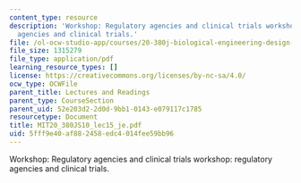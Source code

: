```yaml
---
content_type: resource
description: 'Workshop: Regulatory agencies and clinical trials workshop: regulatory
  agencies and clinical trials.'
file: /ol-ocw-studio-app/courses/20-380j-biological-engineering-design-spring-2010/5fff9e40af882458edc4014fee59bb96_MIT20_380JS10_lec15_je.pdf
file_size: 1315279
file_type: application/pdf
learning_resource_types: []
license: https://creativecommons.org/licenses/by-nc-sa/4.0/
ocw_type: OCWFile
parent_title: Lectures and Readings
parent_type: CourseSection
parent_uid: 52e203d2-2d0d-9bb1-0143-e079117c1785
resourcetype: Document
title: MIT20_380JS10_lec15_je.pdf
uid: 5fff9e40-af88-2458-edc4-014fee59bb96
---
```

Workshop: Regulatory agencies and clinical trials workshop: regulatory agencies and clinical trials.